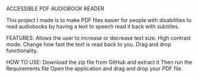 ACCESSIBLE PDF AUDIOBOOK READER 

This project I made is to make PDF files easier for people with disabilities to read audiobooks by having a text to speech read it back with subtitles.

FEATURES:
Allows the user to increase or decrease text size.
High contrast mode.
Change how fast the text is read back to you.
Drag and drop functionality.

HOW TO USE:
Download the zip file from GitHub and extract it
Then run the Requirements file 
Open the application and drag and drop your PDF file.
